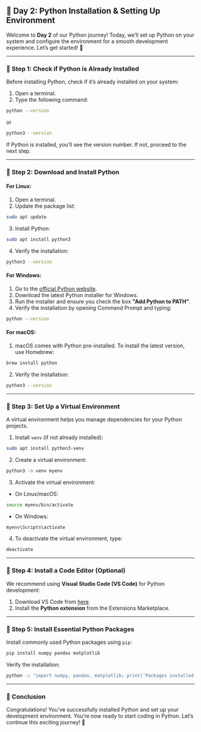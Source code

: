## 🐍 Day 2: Python Installation & Setting Up Environment 

Welcome to **Day 2** of our Python journey! Today, we’ll set up Python on your system and configure the environment for a smooth development experience. Let’s get started! 🎉

---

### 🔹 Step 1: Check if Python is Already Installed

Before installing Python, check if it’s already installed on your system:

1. Open a terminal.
2. Type the following command:

```bash
python --version
```

or

```bash
python3 --version
```

If Python is installed, you’ll see the version number. If not, proceed to the next step.

---

### 🔹 Step 2: Download and Install Python

#### For Linux:

1. Open a terminal.
2. Update the package list:

```bash
sudo apt update
```

3. Install Python:

```bash
sudo apt install python3
```

4. Verify the installation:

```bash
python3 --version
```

#### For Windows:

1. Go to the [official Python website](https://www.python.org/).
2. Download the latest Python installer for Windows.
3. Run the installer and ensure you check the box **"Add Python to PATH"**.
4. Verify the installation by opening Command Prompt and typing:

```cmd
python --version
```

#### For macOS:

1. macOS comes with Python pre-installed. To install the latest version, use Homebrew:

```bash
brew install python
```

2. Verify the installation:

```bash
python3 --version
```

---

### 🔹 Step 3: Set Up a Virtual Environment

A virtual environment helps you manage dependencies for your Python projects.

1. Install `venv` (if not already installed):

```bash
sudo apt install python3-venv
```

2. Create a virtual environment:

```bash
python3 -m venv myenv
```

3. Activate the virtual environment:

- On Linux/macOS:

```bash
source myenv/bin/activate
```

- On Windows:

```cmd
myenv\Scripts\activate
```

4. To deactivate the virtual environment, type:

```bash
deactivate
```

---

### 🔹 Step 4: Install a Code Editor (Optional)

We recommend using **Visual Studio Code (VS Code)** for Python development:

1. Download VS Code from [here](https://code.visualstudio.com/).
2. Install the **Python extension** from the Extensions Marketplace.

---

### 🔹 Step 5: Install Essential Python Packages

Install commonly used Python packages using `pip`:

```bash
pip install numpy pandas matplotlib
```

Verify the installation:

```bash
python -c "import numpy, pandas, matplotlib; print('Packages installed successfully!')"
```

---

### 🎯 Conclusion

Congratulations! You’ve successfully installed Python and set up your development environment. You’re now ready to start coding in Python. Let’s continue this exciting journey! 🚀